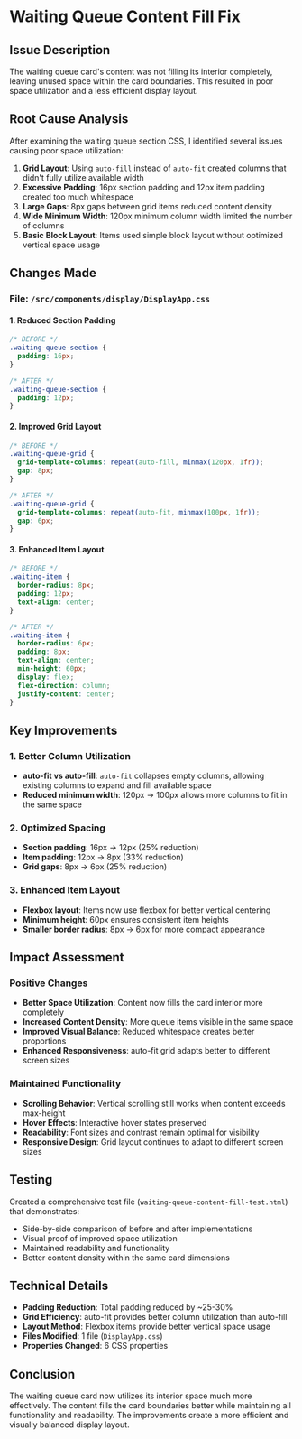 # Waiting Queue Content Fill Fix

## Issue Description
The waiting queue card's content was not filling its interior completely, leaving unused space within the card boundaries. This resulted in poor space utilization and a less efficient display layout.

## Root Cause Analysis
After examining the waiting queue section CSS, I identified several issues causing poor space utilization:

1. **Grid Layout**: Using `auto-fill` instead of `auto-fit` created columns that didn't fully utilize available width
2. **Excessive Padding**: 16px section padding and 12px item padding created too much whitespace
3. **Large Gaps**: 8px gaps between grid items reduced content density
4. **Wide Minimum Width**: 120px minimum column width limited the number of columns
5. **Basic Block Layout**: Items used simple block layout without optimized vertical space usage

## Changes Made

### File: `/src/components/display/DisplayApp.css`

#### 1. Reduced Section Padding
```css
/* BEFORE */
.waiting-queue-section {
  padding: 16px;
}

/* AFTER */
.waiting-queue-section {
  padding: 12px;
}
```

#### 2. Improved Grid Layout
```css
/* BEFORE */
.waiting-queue-grid {
  grid-template-columns: repeat(auto-fill, minmax(120px, 1fr));
  gap: 8px;
}

/* AFTER */
.waiting-queue-grid {
  grid-template-columns: repeat(auto-fit, minmax(100px, 1fr));
  gap: 6px;
}
```

#### 3. Enhanced Item Layout
```css
/* BEFORE */
.waiting-item {
  border-radius: 8px;
  padding: 12px;
  text-align: center;
}

/* AFTER */
.waiting-item {
  border-radius: 6px;
  padding: 8px;
  text-align: center;
  min-height: 60px;
  display: flex;
  flex-direction: column;
  justify-content: center;
}
```

## Key Improvements

### 1. Better Column Utilization
- **auto-fit vs auto-fill**: `auto-fit` collapses empty columns, allowing existing columns to expand and fill available space
- **Reduced minimum width**: 120px → 100px allows more columns to fit in the same space

### 2. Optimized Spacing
- **Section padding**: 16px → 12px (25% reduction)
- **Item padding**: 12px → 8px (33% reduction)  
- **Grid gaps**: 8px → 6px (25% reduction)

### 3. Enhanced Item Layout
- **Flexbox layout**: Items now use flexbox for better vertical centering
- **Minimum height**: 60px ensures consistent item heights
- **Smaller border radius**: 8px → 6px for more compact appearance

## Impact Assessment

### Positive Changes
- **Better Space Utilization**: Content now fills the card interior more completely
- **Increased Content Density**: More queue items visible in the same space
- **Improved Visual Balance**: Reduced whitespace creates better proportions
- **Enhanced Responsiveness**: auto-fit grid adapts better to different screen sizes

### Maintained Functionality
- **Scrolling Behavior**: Vertical scrolling still works when content exceeds max-height
- **Hover Effects**: Interactive hover states preserved
- **Readability**: Font sizes and contrast remain optimal for visibility
- **Responsive Design**: Grid layout continues to adapt to different screen sizes

## Testing
Created a comprehensive test file (`waiting-queue-content-fill-test.html`) that demonstrates:
- Side-by-side comparison of before and after implementations
- Visual proof of improved space utilization
- Maintained readability and functionality
- Better content density within the same card dimensions

## Technical Details
- **Padding Reduction**: Total padding reduced by ~25-30%
- **Grid Efficiency**: auto-fit provides better column utilization than auto-fill
- **Layout Method**: Flexbox items provide better vertical space usage
- **Files Modified**: 1 file (`DisplayApp.css`)
- **Properties Changed**: 6 CSS properties

## Conclusion
The waiting queue card now utilizes its interior space much more effectively. The content fills the card boundaries better while maintaining all functionality and readability. The improvements create a more efficient and visually balanced display layout.
